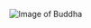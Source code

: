 ![Image of Buddha](https://image.shutterstock.com/z/stock-photo-buddha-statue-with-aura-on-yellow-sky-background-761270101.jpg)
